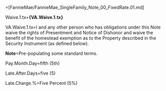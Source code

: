 =[FannieMae/FannieMae_SingleFamily_Note_00_FixedRate.01.md]

Waive.1.tx=<b>{VA.Waive.1.tx}</b>

VA.Waive.1.tx=I and any other person who has obligations under this Note waive the rights of Presentment and Notice of Dishonor and waive the benefit of the homestead exemption as to the Property described in the Security Instrument (as defined below).

<b>Note</b>=Pre-populating some standard terms.

Pay.Month.Day=fifth (5th)

Late.After.Days=five (5)

Late.Charge.%=Five Percent (5%)
